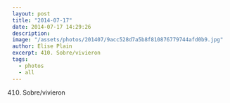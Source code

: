 ```yaml
---
layout: post
title: "2014-07-17"
date: 2014-07-17 14:29:26
description: 
image: "/assets/photos/201407/9acc528d7a5b8f810876779744afd0b9.jpg"
author: Elise Plain
excerpt: 410. Sobre/vivieron
tags: 
  - photos
  - all
---
```


410. Sobre/vivieron
<p></p>
